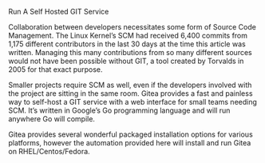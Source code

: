 Run A Self Hosted GIT Service

Collaboration between developers necessitates some form of Source Code Management. The Linux Kernel’s SCM had received 6,400 commits from 1,175 different contributors in the last 30 days at the time this article was written. Managing this many contributions from so many different sources would not have been possible without GIT, a tool created by Torvalds in 2005 for that exact purpose.

Smaller projects require SCM as well, even if the developers involved with the project are sitting in the same room. Gitea provides a fast and painless way to self-host a GIT service with a web interface for small teams needing SCM. It’s written in Google’s Go programming language and will run anywhere Go will compile.

Gitea provides several wonderful packaged installation options for various platforms, however the automation provided here will install and run Gitea on RHEL/Centos/Fedora.
